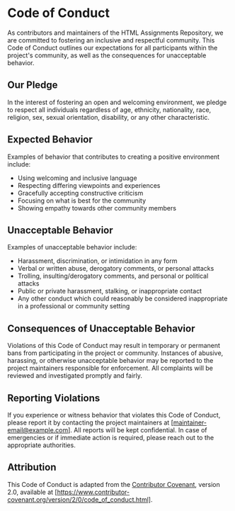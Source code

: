 # Code of Conduct

As contributors and maintainers of the HTML Assignments Repository, we are committed to fostering an inclusive and respectful community. This Code of Conduct outlines our expectations for all participants within the project's community, as well as the consequences for unacceptable behavior.

## Our Pledge

In the interest of fostering an open and welcoming environment, we pledge to respect all individuals regardless of age, ethnicity, nationality, race, religion, sex, sexual orientation, disability, or any other characteristic.

## Expected Behavior

Examples of behavior that contributes to creating a positive environment include:

- Using welcoming and inclusive language
- Respecting differing viewpoints and experiences
- Gracefully accepting constructive criticism
- Focusing on what is best for the community
- Showing empathy towards other community members

## Unacceptable Behavior

Examples of unacceptable behavior include:

- Harassment, discrimination, or intimidation in any form
- Verbal or written abuse, derogatory comments, or personal attacks
- Trolling, insulting/derogatory comments, and personal or political attacks
- Public or private harassment, stalking, or inappropriate contact
- Any other conduct which could reasonably be considered inappropriate in a professional or community setting

## Consequences of Unacceptable Behavior

Violations of this Code of Conduct may result in temporary or permanent bans from participating in the project or community. Instances of abusive, harassing, or otherwise unacceptable behavior may be reported to the project maintainers responsible for enforcement. All complaints will be reviewed and investigated promptly and fairly.

## Reporting Violations

If you experience or witness behavior that violates this Code of Conduct, please report it by contacting the project maintainers at [maintainer-email@example.com]. All reports will be kept confidential. In case of emergencies or if immediate action is required, please reach out to the appropriate authorities.

## Attribution

This Code of Conduct is adapted from the [Contributor Covenant][homepage], version 2.0, available at [https://www.contributor-covenant.org/version/2/0/code_of_conduct.html].

[homepage]: https://www.contributor-covenant.org
